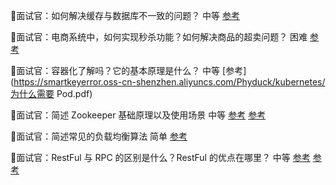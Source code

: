 📝面试官：如何解决缓存与数据库不一致的问题？ 中等 [参考](https://www.pixelstech.net/article/1562504974-Consistency-between-Redis-Cache-and-SQL-Database)

📝面试官：电商系统中，如何实现秒杀功能？如何解决商品的超卖问题？ 困难 [参考](https://osjobs.net/system/posts/spike-system/)

📝面试官：容器化了解吗？它的基本原理是什么？ 中等 [参考](https://smartkeyerror.oss-cn-shenzhen.aliyuncs.com/Phyduck/kubernetes/为什么需要 Pod.pdf)

📝面试官：简述 Zookeeper 基础原理以及使用场景 中等 [参考](https://www.guru99.com/zookeeper-tutorial.html) [参考](https://zhenye-na.github.io/2020/12/03/intro-to-zookeeper.html)

📝面试官：简述常见的负载均衡算法 简单 [参考](https://docs.nginx.com/nginx/admin-guide/load-balancer/http-load-balancer/)

📝面试官：RestFul 与 RPC 的区别是什么？RestFul 的优点在哪里？ 中等 [参考](https://zhuanlan.zhihu.com/p/34440779) [参考](https://cloud.google.com/blog/products/application-development/rest-vs-rpc-what-problems-are-you-trying-to-solve-with-your-apis)